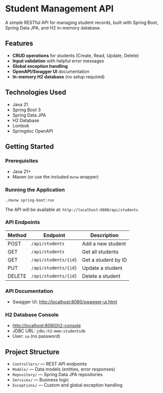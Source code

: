 # Student Management API

A simple RESTful API for managing student records, built with Spring Boot, Spring Data JPA, and H2 in-memory database.

## Features
- **CRUD operations** for students (Create, Read, Update, Delete)
- **Input validation** with helpful error messages
- **Global exception handling**
- **OpenAPI/Swagger UI** documentation
- **In-memory H2 database** (no setup required)

## Technologies Used
- Java 21
- Spring Boot 3
- Spring Data JPA
- H2 Database
- Lombok
- Springdoc OpenAPI

## Getting Started

### Prerequisites
- Java 21+
- Maven (or use the included `mvnw` wrapper)

### Running the Application

```
./mvnw spring-boot:run
```

The API will be available at: `http://localhost:8080/api/students`

### API Endpoints

| Method | Endpoint                | Description              |
|--------|-------------------------|--------------------------|
| POST   | `/api/students`         | Add a new student        |
| GET    | `/api/students`         | Get all students         |
| GET    | `/api/students/{id}`    | Get a student by ID      |
| PUT    | `/api/students/{id}`    | Update a student         |
| DELETE | `/api/students/{id}`    | Delete a student         |

### API Documentation
- Swagger UI: [http://localhost:8080/swagger-ui.html](http://localhost:8080/swagger-ui.html)

### H2 Database Console
- [http://localhost:8080/h2-console](http://localhost:8080/h2-console)
- JDBC URL: `jdbc:h2:mem:studentsdb`
- User: `sa` (no password)

## Project Structure
- `Controllers/` — REST API endpoints
- `Models/` — Data models (entities, error responses)
- `Repository/` — Spring Data JPA repositories
- `Services/` — Business logic
- `Exceptions/` — Custom and global exception handling

